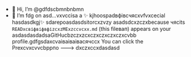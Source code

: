 - 👋 Hi, I’m @gdfdscbmnbnbmn
- 🌱 I’m fdg on asd...vxvccisа a ✨ kjhoospadвфівсчяcxvfvxcecial hasdasdkgj✨ sdarepoasdasdsitorcxzvzy asadsdcxzczxbecause чясits `READxcвіфвіфвфіzcxzMExzccvcxx.md` (this fileвап) appears on your asdasdasdadsaGitHucbzczxzcxczxczxczxczxcvbb profile.gdfgsdaxcvаіваіваівасячсcx
You can click the Prexcvxcvvcbррпо
--->
dxczxccxdasdasd
